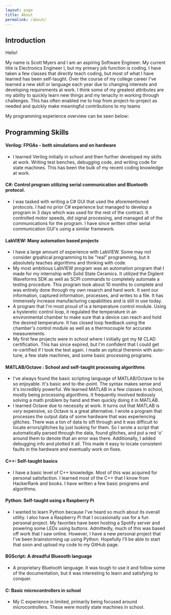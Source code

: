```yaml
---
layout: page
title: About
permalink: /about/
---
```


## Introduction 
Hello!


My name is Scott Myers and I am an aspiring Software Engineer. My current title is Electronics Engineer I, but my primary job function is coding. 
I have taken a few classes that directly teach coding, but most of what I have learned has been self-taught. 
Over the course of my college career I've learned a new skill or language each year due to changing interests and developing requirements at work. 
I think some of my greatest attributes are my ability to quickly learn new things and my tenacity in working through challenges. 
This has often enabled me to hop from project-to-project as needed and quickly make meaningful contributions to my teams

My programming experience overview can be seen below:

## Programming Skills

#### Verilog: FPGAs - both simulations and on hardware
  - I learned Verilog initially in school and then further developed my skills at work. Writing test benches, debugging code, and writing code for state machines. This has been the bulk of my recent coding knowledge at work.

#### C#: Control program utilizing serial communication and Bluetooth protocol. 
  - I was tasked with writing a C# GUI that used the aforementioned protocols. I had no prior C# experience but managed to develop a program in          3 days which was used for the rest of the contract. It controlled motor speeds, did signal processing, and managed all of the communications for the program. I have since written other serial communication GUI's using a similar framework.
  
#### LabVIEW: Many automation based projects
  - I have a large amount of experience with LabVIEW. Some may not consider grpahical programming to be "real" programming, but it absolutely teaches algorithms and thinking with code.
  - My most ambitious LabVIEW program was an automation program that I made for my internship with Solid State Ceramics. It utilized the Digilent Waveforms SDK as well as SCPI commands to completely automate a testing procedure. This program took about 10 months to complete and was entirely done through my own resarch and hard work. It sent our information, captured information, processes, and writes to a file. It has immensely increase manufacturing capabilities and is still in use today.
  - A program that I'm most proud of is a temperature control module. Using a hysteretic control loop, it regulated the temperature in an environmental chamber to make sure that a device can reach and hold the desired temperature. It has closed loop feedback using the chamber's control module as well as a thermocouple for accurate measurements.
  - My first few projects were in school where I initially got my NI CLAD certification. This has since expired, but I'm confident that I could get re-certified if I took the test again. I made an optical theremin with auto-tune, a few state machines, and some basic processing programs.
  
#### MATLAB/Octave : School and self-taught processing algorithms
  - I've always found the basic scripting language of MATLAB/Octave to be so enjoyable. It's basic and to-the-point. The syntax makes sense and it's incredibly powerful. We learned MATLAB in a few classes in school, mostly being processing algorithms. It frequently involved tediously solving a math problem by hand and then quickly doing it in MATLAB. 
  - I learned Octave due to necessity at work. It turns out that MATLAB is *very* expensive, so Octave is a great alternative. I wrote a program that processes the output data of some hardware that was experiencing glitches. There was a ton of data to sift through and it was difficult to locate errors/glitches by just looking for them. So I wrote a script that automatically parsed through the data, found glitches, and put a red 'o' around them to denote that an error was there. Additionally, I added debugging info and plotted it all. This made it easy to locate consistent faults in the hardware and eventually work on fixes. 
 
#### C++: Self-taught basics
  - I have a basic level of C++ knowledge. Most of this was acquired for personal satisfaction. I learned most of the C++ that I know from HackerRank and books. I have written a few basic programs and algorithms.
  
#### Python: Self-taught using a Raspberry Pi
  - I wanted to learn Python because I've heard so much about its overall utility. I also have a Raspberry Pi that I occasionally use for a fun personal project. My favorites have been hosting a Spotify server and powering some LEDs using buttons. Admittedly, much of this was based off work that I saw online. However, I have a new personal project that I've been brainstorming up using Python. Hopefully I'll be able to start that soon and upload my code to my GitHub page.
  
#### BGScript: A dreadful Blueooth language
   - A proprietary Bluetooth language. It was tough to use it and follow some of the documentation, but it was interesting to learn and satisfying to conquer. 
   
#### C: Basic microcontrollers in school
   - My C experience is limited, primarily being focused around microcontrollers. These were mostly state machines in school.
